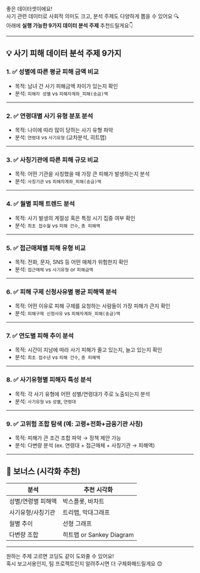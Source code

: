 좋은 데이터셋이에요!  
사기 관련 데이터로 사회적 의미도 크고, 분석 주제도 다양하게 뽑을 수 있어요 🔍  
아래에 **실행 가능한 9가지 데이터 분석 주제** 추천드릴게요👇

---

## 💡 사기 피해 데이터 분석 주제 9가지

### 1. ✅ **성별에 따른 평균 피해 금액 비교**
- 목적: 남녀 간 사기 피해금액 차이가 있는지 확인
- 분석: `피해자 성별` vs `피해자계좌_피해(송금)액`

---

### 2. ✅ **연령대별 사기 유형 분포 분석**
- 목적: 나이에 따라 많이 당하는 사기 유형 파악
- 분석: `연령대` vs `사기유형` (교차분석, 히트맵)

---

### 3. ✅ **사칭기관에 따른 피해 규모 비교**
- 목적: 어떤 기관을 사칭했을 때 가장 큰 피해가 발생하는지 분석
- 분석: `사칭기관` vs `피해자계좌_피해(송금)액`

---

### 4. ✅ **월별 피해 트렌드 분석**
- 목적: 사기 발생의 계절성 혹은 특정 시기 집중 여부 확인
- 분석: `최초 접수월` vs `피해 건수`, `총 피해액`

---

### 5. ✅ **접근매체별 피해 유형 비교**
- 목적: 전화, 문자, SNS 등 어떤 매체가 위험한지 확인
- 분석: `접근매체` vs `사기유형` or `피해금액`

---

### 6. ✅ **피해 구제 신청사유별 평균 피해액 분석**
- 목적: 어떤 이유로 피해 구제를 요청하는 사람들이 가장 피해가 큰지 확인
- 분석: `피해구제 신청사유` vs `피해자계좌_피해(송금)액`

---

### 7. ✅ **연도별 피해 추이 분석**
- 목적: 시간이 지남에 따라 사기 피해가 줄고 있는지, 늘고 있는지 확인
- 분석: `최초 접수년` vs `피해 건수`, `총 피해액`

---

### 8. ✅ **사기유형별 피해자 특성 분석**
- 목적: 각 사기 유형에 어떤 성별/연령대가 주로 노출되는지 분석
- 분석: `사기유형` vs `성별`, `연령대`

---

### 9. ✅ **고위험 조합 탐색 (예: 고령+전화+금융기관 사칭)**
- 목적: 피해가 큰 조건 조합 파악 → 정책 제안 가능
- 분석: 다변량 분석 (ex. 연령대 + 접근매체 + 사칭기관 → 피해액)

---

## 🎁 보너스 (시각화 추천)

| 분석 | 추천 시각화 |
|------|--------------|
| 성별/연령별 피해액 | 박스플롯, 바차트 |
| 사기유형/사칭기관 | 트리맵, 막대그래프 |
| 월별 추이 | 선형 그래프 |
| 다변량 조합 | 히트맵 or Sankey Diagram |

---

원하는 주제 고르면 코딩도 같이 도와줄 수 있어요!  
혹시 보고서용인지, 팀 프로젝트인지 알려주시면 더 구체화해드릴게요 😊